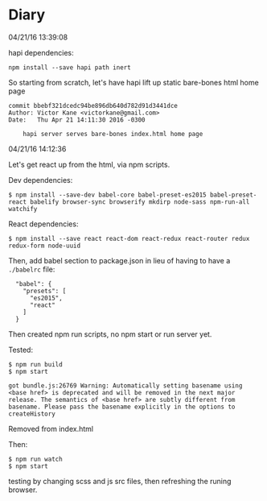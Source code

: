 # Diary

04/21/16 13:39:08

hapi dependencies:

```
npm install --save hapi path inert
```

So starting from scratch, let's have hapi lift up static bare-bones html home page

```
commit bbebf321dcedc94be896db640d782d91d3441dce
Author: Victor Kane <victorkane@gmail.com>
Date:   Thu Apr 21 14:11:30 2016 -0300

    hapi server serves bare-bones index.html home page
```

04/21/16 14:12:36

Let's get react up from the html, via npm scripts.

Dev dependencies:

```
$ npm install --save-dev babel-core babel-preset-es2015 babel-preset-react babelify browser-sync browserify mkdirp node-sass npm-run-all watchify
```

React dependencies:

```
$ npm install --save react react-dom react-redux react-router redux redux-form node-uuid
```

Then, add babel section to package.json in lieu of having to have a `./babelrc` file:

```
  "babel": {
    "presets": [
      "es2015",
      "react"
    ]
  }
```

Then created npm run scripts, no npm start or run server yet.

Tested:

```
$ npm run build
$ npm start
```

```
got bundle.js:26769 Warning: Automatically setting basename using <base href> is deprecated and will be removed in the next major release. The semantics of <base href> are subtly different from basename. Please pass the basename explicitly in the options to createHistory
```

Removed <base href> from index.html

Then:

```
$ npm run watch
$ npm start
```

testing by changing scss and js src files, then refreshing the runing browser.



```

